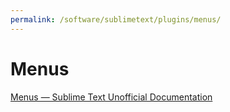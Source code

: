 ```yaml
---
permalink: /software/sublimetext/plugins/menus/
---
```


# Menus

[Menus — Sublime Text Unofficial Documentation](http://docs.sublimetext.info/en/latest/customization/menus.html)

